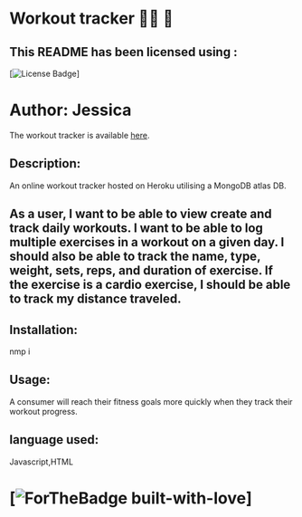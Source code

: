  # Workout tracker :calendar::sweat_drops: :muscle:
   ## This README has been licensed using :
   [![License Badge](https://img.shields.io/static/v1?label=License&message=Unlicense&color=blue)]
    
# Author: Jessica

The workout tracker is available [here](https://workout-fitness-tracker-jess.herokuapp.com/?id=604df85a19b9ce001547befc).


 ## Description:
 An online workout tracker hosted on Heroku utilising a MongoDB atlas DB. 
 
## As a user, I want to be able to view create and track daily workouts. I want to be able to log multiple exercises in a workout on a given day. I should also be able to track the name, type, weight, sets, reps, and duration of exercise. If the exercise is a cardio exercise, I should be able to track my distance traveled. 

 ## Installation:
 nmp i

 ## Usage:
 A consumer will reach their fitness goals more quickly when they track their workout progress.


     
 ## language used:
 Javascript,HTML

 # [![ForTheBadge built-with-love](https://ForTheBadge.com/images/badges/built-with-love.svg)]


        
